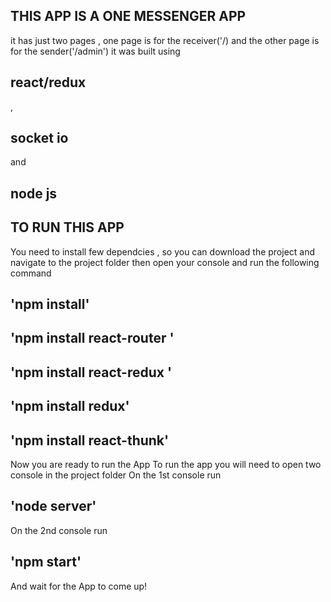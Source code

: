## THIS APP IS A ONE MESSENGER APP
it has just two pages , one page is for the receiver('/) and the other page is for the sender('/admin')
it was built using
## react/redux 
,
## socket io
and
## node js

## TO RUN THIS APP
You need to install few dependcies , so you can download the project and navigate to the project folder then open your console and run the following command
## 'npm install'
## 'npm install react-router '
## 'npm install react-redux '
## 'npm install redux'
## 'npm install react-thunk'

Now you are ready to run the App
To run the app you will need to open two console in the project folder 
On the 1st console  run 
## 'node server'
On the 2nd console run
## 'npm start'

And wait for the App to come up!


<!-- You can learn more in the [Create React App documentation](https://facebook.github.io/create-react-app/docs/getting-started). -->